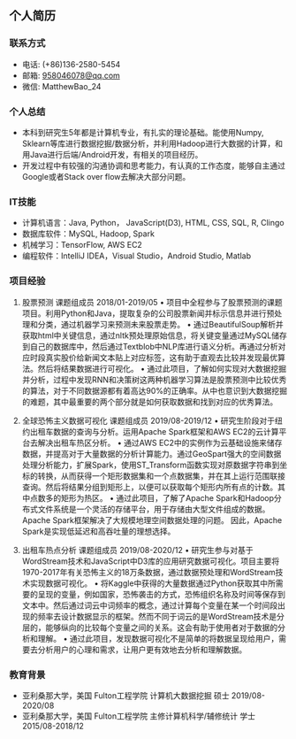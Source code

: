 ## 个人简历

### 联系方式
- 电话: (+86)136-2580-5454
- 邮箱: 958046078@qq.com
- 微信: MatthewBao_24

### 个人总结
- 本科到研究生5年都是计算机专业，有扎实的理论基础。能使用Numpy, Sklearn等库进行数据挖掘/数据分析，并利用Hadoop进行大数据的计算，和用Java进行后端/Android开发，有相关的项目经历。
- 开发过程中有较强的沟通协调和思考能力，有认真的工作态度，能够自主通过Google或者Stack over flow去解决大部分问题。


### IT技能
-	计算机语言：Java, Python， JavaScript(D3), HTML, CSS, SQL, R, Clingo
-	数据库软件：MySQL, Hadoop, Spark
-	机械学习：TensorFlow, AWS EC2
-	编程软件：IntelliJ IDEA，Visual Studio，Android Studio, Matlab

### 项目经验
1. 股票预测		课题组成员		2018/01-2019/05
• 项目中全程参与了股票预测的课题项目。利用Python和Java，提取复杂的公司股票新闻并标示信息并进行预处理和分类，通过机器学习来预测未来股票走势。
• 通过BeautifulSoup解析并获取html中关键信息，通过nltk预处理原始信息，将关键变量通过MySQL储存到自己的数据库中，然后通过Textblob中NLP库进行语义分析。再通过分析对应时段真实股价给新闻文本贴上对应标签，这有助于直观去比较并发现最优算法。然后将结果数据进行可视化。
• 通过此项目，了解如何实现对大数据挖掘并分析，过程中发现RNN和决策树这两种机器学习算法是股票预测中比较优秀的算法，对于不同数据源都有着高达90%的正确率。从中也意识到大数据挖掘的难题，其中最重要的两个部分就是如何获取数据和找到对应的优秀算法。
	
2. 全球恐怖主义数据可视化	课题组成员		2019/08-2019/12	
• 研究生阶段对于纽约出租车数据的查询与分析。运用Apache Spark框架和AWS EC2的云计算平台去解决出租车热区分析。
• 通过AWS EC2中的实例作为云基础设施来储存数据，并提高对于大量数据的分析计算能力。通过GeoSpart强大的空间数据处理分析能力，扩展Spark，使用ST_Transform函数实现对原数据字符串到坐标的转换，从而获得一个矩形数据集和一个点数据集，并在其上运行范围联接查询。然后将结果分组到矩形上，以便可以获取每个矩形内所有点的计数。其中点数多的矩形为热区。
• 通过此项目，了解了Apache Spark和Hadoop分布式文件系统是一个灵活的存储平台，用于存储由大型文件组成的数据。Apache Spark框架解决了大规模地理空间数据处理的问题。 因此，Apache Spark是实现低延迟和高吞吐量的理想选择。
	
3. 出租车热点分析	课题组成员		2019/08-2020/12
• 研究生参与对基于WordStream技术和JavaScript中D3库的应用研究数据可视化。项目主要将1970-2017年有关恐怖主义的18万条数据，通过数据预处理和WordStream技术实现数据可视化。
• 将Kaggle中获得的大量数据通过Python获取其中所需要的呈现的变量，例如国家，恐怖袭击的方式，恐怖组织名称及时间等保存到文本中。然后通过词云中词频率的概念，通过计算每个变量在某一个时间段出现的频率去设计数据显示的框架。然而不同于词云的是WordStream技术是分层的，能够纵向的比较每个变量之间的关系。这会有助于使用者对于数据的分析和理解。
• 通过此项目，发现数据可视化不是简单的将数据呈现给用户，需要去分析用户的心理和需求，让用户更有效地去分析和理解数据。

### 教育背景
- 亚利桑那大学，美国	Fulton工程学院	计算机大数据挖掘	硕士	2019/08-2020/08	
- 亚利桑那大学，美国	Fulton工程学院	主修计算机科学/辅修统计	学士	2015/08-2018/12
